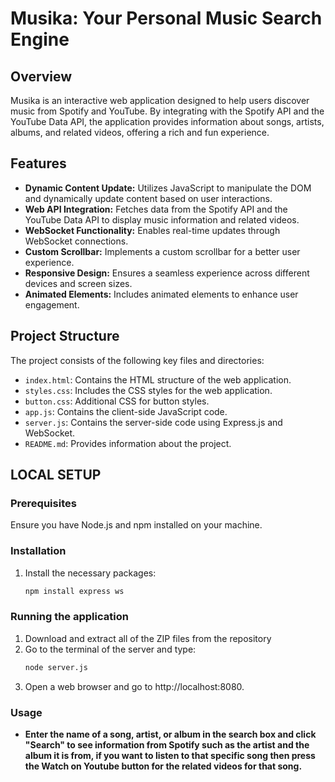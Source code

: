 # Musika: Your Personal Music Search Engine

## Overview
Musika is an interactive web application designed to help users discover music from Spotify and YouTube. By integrating with the Spotify API and the YouTube Data API, the application provides information about songs, artists, albums, and related videos, offering a rich and fun experience.

## Features
- **Dynamic Content Update:** Utilizes JavaScript to manipulate the DOM and dynamically update content based on user interactions.
- **Web API Integration:** Fetches data from the Spotify API and the YouTube Data API to display music information and related videos.
- **WebSocket Functionality:** Enables real-time updates through WebSocket connections.
- **Custom Scrollbar:** Implements a custom scrollbar for a better user experience.
- **Responsive Design:** Ensures a seamless experience across different devices and screen sizes.
- **Animated Elements:** Includes animated elements to enhance user engagement.

## Project Structure
The project consists of the following key files and directories:

- `index.html`: Contains the HTML structure of the web application.
- `styles.css`: Includes the CSS styles for the web application.
- `button.css`: Additional CSS for button styles.
- `app.js`: Contains the client-side JavaScript code.
- `server.js`: Contains the server-side code using Express.js and WebSocket.
- `README.md`: Provides information about the project.

## LOCAL SETUP
### Prerequisites
Ensure you have Node.js and npm installed on your machine.

### Installation
1. Install the necessary packages:
   ```bash
   npm install express ws

### Running the application
1. Download and extract all of the ZIP files from the repository
2. Go to the terminal of the server and type:
   ```bash
   node server.js
3. Open a web browser and go to http://localhost:8080.

### Usage
- **Enter the name of a song, artist, or album in the search box and click "Search" to see information from Spotify such as the artist and the album it is from, if you want to listen to that specific song then press the Watch on Youtube button for the related videos for that song.**
